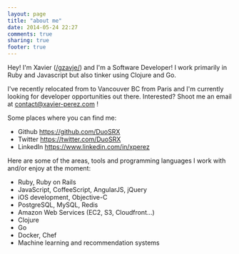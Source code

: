 ```yaml
---
layout: page
title: "about me"
date: 2014-05-24 22:27
comments: true
sharing: true
footer: true
---
```


Hey! I'm Xavier ([/ɡzavje/](http://en.wikipedia.org/wiki/Help:IPA_for_French)) and I'm a Software Developer! I work primarily in Ruby and Javascript but also tinker using Clojure and Go.

I've recently relocated from to Vancouver BC from Paris and I'm currently looking for developer opportunities out there. Interested? Shoot me an email at contact@xavier-perez.com ! 

Some places where you can find me:

* Github https://github.com/DuoSRX
* Twitter https://twitter.com/DuoSRX
* LinkedIn https://www.linkedin.com/in/xperez

Here are some of the areas, tools and programming languages I work with and/or enjoy at the moment:

* Ruby, Ruby on Rails
* JavaScript, CoffeeScript, AngularJS, jQuery
* iOS development, Objective-C
* PostgreSQL, MySQL, Redis
* Amazon Web Services (EC2, S3, Cloudfront...)
* Clojure
* Go
* Docker, Chef
* Machine learning and recommendation systems
